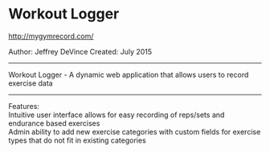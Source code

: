 # Workout Logger
http://mygymrecord.com/

Author: Jeffrey DeVince
Created: July 2015

------------------------------------------------------

Workout Logger - A dynamic web application that allows users to record exercise data

------------------------------------------------------

Features:  
	Intuitive user interface allows for easy recording of reps/sets and endurance based exercises  
	Admin ability to add new exercise categories with custom fields for exercise types that do not fit in existing categories  